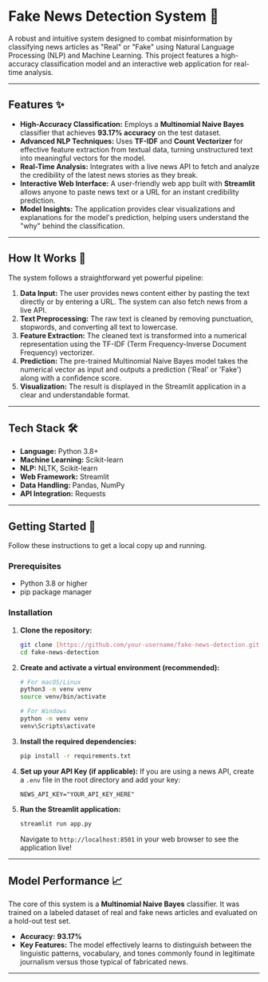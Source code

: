 # Fake News Detection System 📰

A robust and intuitive system designed to combat misinformation by classifying news articles as "Real" or "Fake" using Natural Language Processing (NLP) and Machine Learning. This project features a high-accuracy classification model and an interactive web application for real-time analysis.

***

## Features ✨

* **High-Accuracy Classification:** Employs a **Multinomial Naive Bayes** classifier that achieves **93.17% accuracy** on the test dataset.
* **Advanced NLP Techniques:** Uses **TF-IDF** and **Count Vectorizer** for effective feature extraction from textual data, turning unstructured text into meaningful vectors for the model.
* **Real-Time Analysis:** Integrates with a live news API to fetch and analyze the credibility of the latest news stories as they break.
* **Interactive Web Interface:** A user-friendly web app built with **Streamlit** allows anyone to paste news text or a URL for an instant credibility prediction.
* **Model Insights:** The application provides clear visualizations and explanations for the model's prediction, helping users understand the "why" behind the classification.

***

## How It Works 🤖

The system follows a straightforward yet powerful pipeline:

1.  **Data Input:** The user provides news content either by pasting the text directly or by entering a URL. The system can also fetch news from a live API.
2.  **Text Preprocessing:** The raw text is cleaned by removing punctuation, stopwords, and converting all text to lowercase.
3.  **Feature Extraction:** The cleaned text is transformed into a numerical representation using the TF-IDF (Term Frequency-Inverse Document Frequency) vectorizer.
4.  **Prediction:** The pre-trained Multinomial Naive Bayes model takes the numerical vector as input and outputs a prediction ('Real' or 'Fake') along with a confidence score.
5.  **Visualization:** The result is displayed in the Streamlit application in a clear and understandable format.

***

## Tech Stack 🛠️

* **Language:** Python 3.8+
* **Machine Learning:** Scikit-learn
* **NLP:** NLTK, Scikit-learn
* **Web Framework:** Streamlit
* **Data Handling:** Pandas, NumPy
* **API Integration:** Requests

***

## Getting Started 🚀

Follow these instructions to get a local copy up and running.

### Prerequisites

* Python 3.8 or higher
* pip package manager

### Installation

1.  **Clone the repository:**
    ```sh
    git clone [https://github.com/your-username/fake-news-detection.git](https://github.com/your-username/fake-news-detection.git)
    cd fake-news-detection
    ```

2.  **Create and activate a virtual environment (recommended):**
    ```sh
    # For macOS/Linux
    python3 -m venv venv
    source venv/bin/activate

    # For Windows
    python -m venv venv
    venv\Scripts\activate
    ```

3.  **Install the required dependencies:**
    ```sh
    pip install -r requirements.txt
    ```

4.  **Set up your API Key (if applicable):**
    If you are using a news API, create a `.env` file in the root directory and add your key:
    ```
    NEWS_API_KEY="YOUR_API_KEY_HERE"
    ```

5.  **Run the Streamlit application:**
    ```sh
    streamlit run app.py
    ```
    Navigate to `http://localhost:8501` in your web browser to see the application live!

***

## Model Performance 📈

The core of this system is a **Multinomial Naive Bayes** classifier. It was trained on a labeled dataset of real and fake news articles and evaluated on a hold-out test set.

* **Accuracy:** **93.17%**
* **Key Features:** The model effectively learns to distinguish between the linguistic patterns, vocabulary, and tones commonly found in legitimate journalism versus those typical of fabricated news.

***


